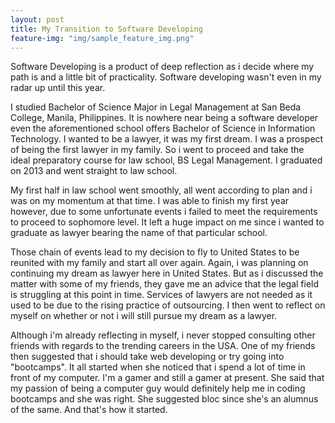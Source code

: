 ```yaml
---
layout: post
title: My Transition to Software Developing
feature-img: "img/sample_feature_img.png"
---
```

Software Developing is a product of deep reflection as i decide where my path is and a little bit of practicality. Software developing wasn't even in my radar up until this year.

I studied Bachelor of Science Major in Legal Management at San Beda College, Manila, Philippines. It is nowhere near being a software developer even the aforementioned school offers Bachelor of Science in Information Technology. I wanted to be a lawyer, it was my first dream. I was a prospect of being the first lawyer in my family. So i went to proceed and take the ideal preparatory course for law school, BS Legal Management. I graduated on 2013 and went straight to law school.

My first half in law school went smoothly, all went according to plan and i was on my momentum at that time. I was able to finish my first year however, due to some unfortunate events i failed to meet the requirements to proceed to sophomore level. It left a huge impact on me since i wanted to graduate as lawyer bearing the name of that particular school.

Those chain of events lead to my decision to fly to United States to be reunited with my family and start all over again. Again, i was planning on continuing my dream as lawyer here in United States. But as i discussed the matter with some of my friends, they gave me an advice that the legal field is struggling at this point in time. Services of lawyers are not needed as it used to be due to the rising practice of outsourcing. I then went to reflect on myself on whether or not i will still pursue my dream as a lawyer.

Although i'm already reflecting in myself, i never stopped consulting other friends with regards to the trending careers in the USA. One of my friends then suggested that i should take web developing or try going into "bootcamps". It all started when she noticed that i spend a lot of time in front of my computer. I'm a gamer and still a gamer at present. She said that my passion of being a computer guy would definitely help me in coding bootcamps and she was right. She suggested bloc since she's an alumnus of the same. And that's how it started.
